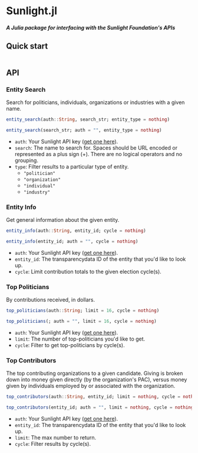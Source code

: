 # Sunlight.jl

##### A Julia package for interfacing with the Sunlight Foundation's APIs

## Quick start

```julia

```


## API

### Entity Search

Search for politicians, individuals, organizations or industries with a given name.

```julia
entity_search(auth::String, search_str; entity_type = nothing)

entity_search(search_str; auth = "", entity_type = nothing)
```

- `auth`: Your Sunlight API key ([get one here](http://sunlightfoundation.com/api/)).
- `search`: The name to search for. Spaces should be URL encoded or represented as a plus sign (+). There are no logical operators and no grouping.
- `type`:   Filter results to a particular type of entity.
    * `"politician"`
    * `"organization"`
    * `"individual"`
    * `"industry"`


### Entity Info

Get general information about the given entity.

```julia
entity_info(auth::String, entity_id; cycle = nothing)

entity_info(entity_id; auth = "", cycle = nothing)
```

- `auth`: Your Sunlight API key ([get one here](http://sunlightfoundation.com/api/)).
- `entity_id`: The transparencydata ID of the entity that you'd like to look up.
- `cycle`: Limit contribution totals to the given election cycle(s).


### Top Politicians

By contributions received, in dollars.

```julia
top_politicians(auth::String; limit = 16, cycle = nothing)

top_politicians(; auth = "", limit = 16, cycle = nothing)
```

- `auth`: Your Sunlight API key ([get one here](http://sunlightfoundation.com/api/)).
- `limit`: The number of top-politicians you'd like to get.
- `cycle`: Filter to get top-politicians by cycle(s).


### Top Contributors

The top contributing organizations to a given candidate. Giving is broken down into money given directly (by the organization's PAC), versus money given by individuals employed by or associated with the organization.

```julia
top_contributors(auth::String, entity_id; limit = nothing, cycle = nothing)

top_contributors(entity_id; auth = "", limit = nothing, cycle = nothing)
```

- `auth`: Your Sunlight API key ([get one here](http://sunlightfoundation.com/api/)).
- `entity_id`: The transparencydata ID of the entity that you'd like to look up.
- `limit`: The max number to return.
- `cycle`: Filter results by cycle(s).
